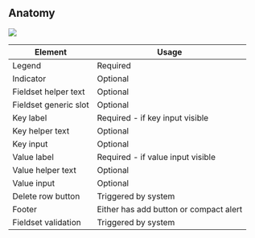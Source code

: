 ## Anatomy

![](/assets/components/form/key-value-inputs/key-value-inputs-anatomy.png)

| Element              | Usage                                           |
|----------------------|-------------------------------------------------|
| Legend               | Required                                        |
| Indicator            | Optional                                        |
| Fieldset helper text | Optional                                        |
| Fieldset generic slot| Optional                                        |
| Key label            | Required - if key input visible                 |
| Key helper text      | Optional                                        |
| Key input            | Optional                                        |
| Value label          | Required - if value input visible               |
| Value helper text    | Optional                                        |
| Value input          | Optional                                        |
| Delete row button    | Triggered by system                             |
| Footer               | Either has add button or compact alert          |
| Fieldset validation  | Triggered by system                             |
